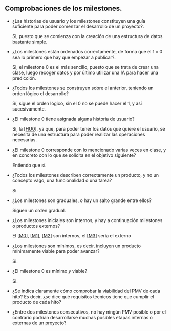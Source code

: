 ## Comprobaciones de los milestones.

- ¿Las historias de usuario y los milestones constituyen una guía suficiente para poder comenzar el desarrollo de un proyecto?.
    
    Si, puesto que se comienza con la creación de una estructura de datos bastante simple.
    
- ¿Los milestones están ordenados correctamente, de forma que el 1 o 0 sea lo primero que hay que empezar a publicar?.
    
    Si, el milestone 0 es el más sencillo, puesto que se trata de crear una clase, luego recoger datos y por último utilizar una IA para hacer una predicción.
    
- ¿Todos los milestones se construyen sobre el anterior, teniendo un orden lógico el desarrollo?
    
    Sí, sigue el orden lógico, sin el 0 no se puede hacer el 1, y así sucesivamente.
    
- ¿El milestone 0 tiene asignada alguna historia de usuario?
    
    Si, la [[HU0](https://github.com/MauronMP/PMP_IV/milestone/2)], ya que, para poder tener los datos que quiere el usuario, se necesita de una estructura para poder realizar las operaciones necesarias.
    
- ¿El milestone 0 corresponde con lo mencionado varias veces en clase, y en concreto con lo que se solicita en el objetivo siguiente?
    
    Entiendo que sí.
    
- ¿Todos los milestones describen correctamente un producto, y no un concepto vago, una funcionalidad o una tarea?
    
    Sí.
    
- ¿Los milestones son graduales, o hay un salto grande entre ellos?
    
    Siguen un orden gradual.
    
- ¿Los milestones iniciales son internos, y hay a continuación milestones o productos externos?
    
     El [[M0](https://github.com/MauronMP/PMP_IV/milestone/2)], [[M1](https://github.com/MauronMP/PMP_IV/milestone/4)], [[M2](https://github.com/MauronMP/PMP_IV/milestone/5)] son internos, el [[M3](https://github.com/MauronMP/PMP_IV/milestone/6)] sería el externo
    
- ¿Los milestones son mínimos, es decir, incluyen un producto mínimamente viable para poder avanzar?
    
    Si.
    
- ¿El milestone 0 es mínimo *y* viable?
    
    Si.
    
- ¿Se indica claramente cómo comprobar la viabilidad del PMV de cada hito? Es decir, ¿se dice qué requisitos técnicos tiene que cumplir el producto de cada hito?
- ¿Entre dos milestones consecutivos, no hay ningún PMV posible o por el contrario podrían desarrollarse muchas posibles etapas internas o externas de un proyecto?